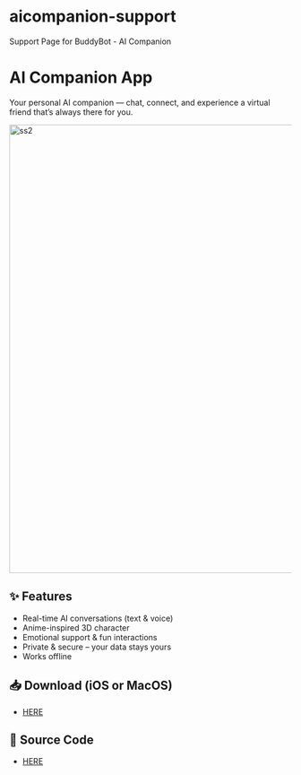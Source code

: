 # aicompanion-support
Support Page for BuddyBot - AI Companion

# AI Companion App
Your personal AI companion — chat, connect, and experience a virtual friend that’s always there for you.

<img width="1280" height="800" alt="ss2" src="https://github.com/user-attachments/assets/9ec41a53-a0c7-4b7c-a9bb-3159f6cb20aa" />

## ✨ Features
- Real-time AI conversations (text & voice)
- Anime-inspired 3D character
- Emotional support & fun interactions
- Private & secure – your data stays yours
- Works offline

## 📥 Download (iOS or MacOS)
- [HERE](https://apps.apple.com/app/buddybot-ai-companion/id6751270165)

## 🚀 Source Code
- [HERE](https://github.com/ajarbyurns/BuddyBot---AI-Companion)
